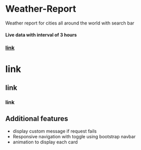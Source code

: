 # Weather-Report
Weather report for cities all around the world with search bar
#### Live data with interval of 3 hours
### [link](https://mayu-weather-report.netlify.app/)
# link
## link
### link
## Additional features
- display custom message if request fails
- Responsive navigation with toggle using bootstrap navbar 
- animation to display each card
